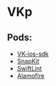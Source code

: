 # VKp

## Pods: 

- [VK-ios-sdk](https://github.com/VKCOM/vk-ios-sdk)
- [SnapKit](https://github.com/SnapKit/SnapKit)
- [SwiftLint](https://github.com/realm/SwiftLint)
- [Alamofire](https://github.com/Alamofire/Alamofire)

